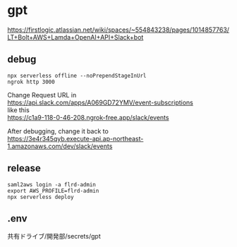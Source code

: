 # gpt

https://firstlogic.atlassian.net/wiki/spaces/~554843238/pages/1014857763/LT+Bolt+AWS+Lamda+OpenAI+API+Slack+bot

## debug

```
npx serverless offline --noPrependStageInUrl
ngrok http 3000
```

Change Request URL in  
https://api.slack.com/apps/A069GD72YMV/event-subscriptions  
like this  
https://c1a9-118-0-46-208.ngrok-free.app/slack/events

After debugging, change it back to  
https://3e4r345qyb.execute-api.ap-northeast-1.amazonaws.com/dev/slack/events

## release

```
saml2aws login -a flrd-admin
export AWS_PROFILE=flrd-admin
npx serverless deploy
```

## .env

共有ドライブ/開発部/secrets/gpt
